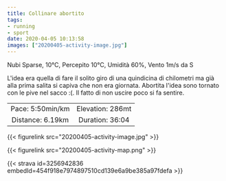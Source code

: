 ```yaml
---
title: Collinare abortito
tags:
- running
- sport
date: 2020-04-05 10:13:58
images: ["20200405-activity-image.jpg"]
---
```


Nubi Sparse, 10°C, Percepito 10°C, Umidità 60%, Vento 1m/s da S

L'idea era quella di fare il solito giro di una quindicina di chilometri ma già alla prima salita si capiva che non era giornata. Abortita l'idea sono tornato con le pive nel sacco :(.
Il fatto di non uscire poco si fa sentire.

| | |
| :-: | :-: |
| Pace: 5:50min/km | Elevation: 286mt |
| Distance: 6.19km | Duration: 36:04 |

{{< figurelink src="20200405-activity-image.jpg" >}}


{{< figurelink src="20200405-activity-map.png" >}}


{{< strava id=3256942836 embedId=454f918e7974897510cd139e6a9be385a97fdefa >}}
